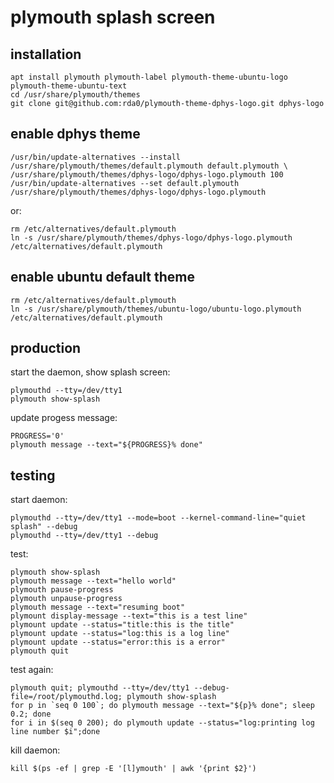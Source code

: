 # plymouth splash screen

## installation

```
apt install plymouth plymouth-label plymouth-theme-ubuntu-logo plymouth-theme-ubuntu-text
cd /usr/share/plymouth/themes
git clone git@github.com:rda0/plymouth-theme-dphys-logo.git dphys-logo
```

## enable dphys theme

```
/usr/bin/update-alternatives --install /usr/share/plymouth/themes/default.plymouth default.plymouth \
/usr/share/plymouth/themes/dphys-logo/dphys-logo.plymouth 100
/usr/bin/update-alternatives --set default.plymouth /usr/share/plymouth/themes/dphys-logo/dphys-logo.plymouth
```

or:

```
rm /etc/alternatives/default.plymouth
ln -s /usr/share/plymouth/themes/dphys-logo/dphys-logo.plymouth /etc/alternatives/default.plymouth
```

## enable ubuntu default theme

```
rm /etc/alternatives/default.plymouth
ln -s /usr/share/plymouth/themes/ubuntu-logo/ubuntu-logo.plymouth /etc/alternatives/default.plymouth
```

## production

start the daemon, show splash screen:

```
plymouthd --tty=/dev/tty1
plymouth show-splash
```

update progess message:

```
PROGRESS='0'
plymouth message --text="${PROGRESS}% done"
```

## testing

start daemon:

```
plymouthd --tty=/dev/tty1 --mode=boot --kernel-command-line="quiet splash" --debug
plymouthd --tty=/dev/tty1 --debug
```

test:

```
plymouth show-splash
plymouth message --text="hello world"
plymouth pause-progress 
plymouth unpause-progress 
plymouth message --text="resuming boot"
plymount display-message --text="this is a test line"
plymount update --status="title:this is the title"
plymount update --status="log:this is a log line"
plymount update --status="error:this is a error"
plymouth quit
```

test again:

```
plymouth quit; plymouthd --tty=/dev/tty1 --debug-file=/root/plymouthd.log; plymouth show-splash
for p in `seq 0 100`; do plymouth message --text="${p}% done"; sleep 0.2; done
for i in $(seq 0 200); do plymouth update --status="log:printing log line number $i";done
```

kill daemon:

```
kill $(ps -ef | grep -E '[l]ymouth' | awk '{print $2}')
```
